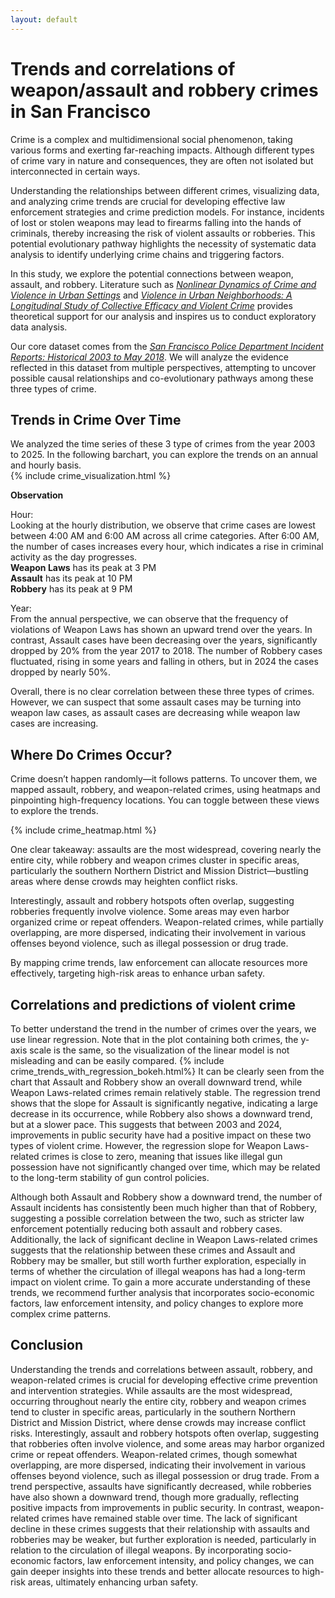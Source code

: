 ```yaml
---
layout: default
---
```

# Trends and correlations of weapon/assault and robbery crimes in San Francisco
Crime is a complex and multidimensional social phenomenon, taking various forms and exerting far-reaching impacts. Although different types of crime vary in nature and consequences, they are often not isolated but interconnected in certain ways.  

Understanding the relationships between different crimes, visualizing data, and analyzing crime trends are crucial for developing effective law enforcement strategies and crime prediction models. For instance, incidents of lost or stolen weapons may lead to firearms falling into the hands of criminals, thereby increasing the risk of violent assaults or robberies. This potential evolutionary pathway highlights the necessity of systematic data analysis to identify underlying crime chains and triggering factors.  

In this study, we explore the potential connections between weapon, assault, and robbery. Literature such as [_Nonlinear Dynamics of Crime and Violence in Urban Settings_](https://jasss.soc.surrey.ac.uk/15/1/2.html) and [_Violence in Urban Neighborhoods: A Longitudinal Study of Collective Efficacy and Violent Crime_](https://doi-org.proxy.findit.cvt.dk/10.1007/s10940-016-9311-z) provides theoretical support for our analysis and inspires us to conduct exploratory data analysis.  

Our core dataset comes from the [_San Francisco Police Department Incident Reports: Historical 2003 to May 2018_](https://data.sfgov.org/Public-Safety/Police-Department-Incident-Reports-Historical-2003/tmnf-yvry). We will analyze the evidence reflected in this dataset from multiple perspectives, attempting to uncover possible causal relationships and co-evolutionary pathways among these three types of crime.  


## Trends in Crime Over Time
We analyzed the time series of these 3 type of crimes from the year 2003 to 2025. In the following barchart, you can explore the trends on an annual and hourly basis.
<br>
{% include crime_visualization.html %}

**Observation**

Hour: <br>
Looking at the hourly distribution, we observe that crime cases are lowest between 4:00 AM and 6:00 AM across all crime categories. After 6:00 AM, the number of cases increases every hour, which indicates a rise in criminal activity as the day progresses.
<br>
**Weapon Laws** has its peak at 3 PM <br>
**Assault** has its peak at 10 PM <br>
**Robbery** has its peak at 9 PM <br>

Year: <br>
From the annual perspective, we can observe that the frequency of violations of Weapon Laws has shown an upward trend over the years. In contrast, Assault cases have been  decreasing over the years, significantly dropped by 20% from the year 2017 to 2018.
The number of Robbery cases fluctuated, rising in some years and falling in others, but in 2024 the cases dropped by nearly 50%.<br>

Overall, there is no clear correlation between these three types of crimes. However, we can suspect that some assault cases may be turning into weapon law cases, as assault cases are decreasing while weapon law cases are increasing.

## Where Do Crimes Occur?

Crime doesn’t happen randomly—it follows patterns. To uncover them, we mapped assault, robbery, and weapon-related crimes, using heatmaps and pinpointing high-frequency locations. You can toggle between these views to explore the trends.

{% include crime_heatmap.html %}

One clear takeaway: assaults are the most widespread, covering nearly the entire city, while robbery and weapon crimes cluster in specific areas, particularly the southern Northern District and Mission District—bustling areas where dense crowds may heighten conflict risks.

Interestingly, assault and robbery hotspots often overlap, suggesting robberies frequently involve violence. Some areas may even harbor organized crime or repeat offenders. Weapon-related crimes, while partially overlapping, are more dispersed, indicating their involvement in various offenses beyond violence, such as illegal possession or drug trade.

By mapping crime trends, law enforcement can allocate resources more effectively, targeting high-risk areas to enhance urban safety.

## Correlations and predictions of violent crime
To better understand the trend in the number of crimes over the years, we use linear regression. Note that in the plot containing both crimes, the y-axis scale is the same, so the visualization of the linear model is not misleading and can be easily compared.
{% include crime_trends_with_regression_bokeh.html%}
It can be clearly seen from the chart that Assault and Robbery show an overall downward trend, while Weapon Laws-related crimes remain relatively stable. The regression trend shows that the slope for Assault is significantly negative, indicating a large decrease in its occurrence, while Robbery also shows a downward trend, but at a slower pace. This suggests that between 2003 and 2024, improvements in public security have had a positive impact on these two types of violent crime. However, the regression slope for Weapon Laws-related crimes is close to zero, meaning that issues like illegal gun possession have not significantly changed over time, which may be related to the long-term stability of gun control policies.

Although both Assault and Robbery show a downward trend, the number of Assault incidents has consistently been much higher than that of Robbery, suggesting a possible correlation between the two, such as stricter law enforcement potentially reducing both assault and robbery cases. Additionally, the lack of significant decline in Weapon Laws-related crimes suggests that the relationship between these crimes and Assault and Robbery may be smaller, but still worth further exploration, especially in terms of whether the circulation of illegal weapons has had a long-term impact on violent crime. To gain a more accurate understanding of these trends, we recommend further analysis that incorporates socio-economic factors, law enforcement intensity, and policy changes to explore more complex crime patterns.


## Conclusion 
Understanding the trends and correlations between assault, robbery, and weapon-related crimes is crucial for developing effective crime prevention and intervention strategies. While assaults are the most widespread, occurring throughout nearly the entire city, robbery and weapon crimes tend to cluster in specific areas, particularly in the southern Northern District and Mission District, where dense crowds may increase conflict risks. Interestingly, assault and robbery hotspots often overlap, suggesting that robberies often involve violence, and some areas may harbor organized crime or repeat offenders. Weapon-related crimes, though somewhat overlapping, are more dispersed, indicating their involvement in various offenses beyond violence, such as illegal possession or drug trade. From a trend perspective, assaults have significantly decreased, while robberies have also shown a downward trend, though more gradually, reflecting positive impacts from improvements in public security. In contrast, weapon-related crimes have remained stable over time. The lack of significant decline in these crimes suggests that their relationship with assaults and robberies may be weaker, but further exploration is needed, particularly in relation to the circulation of illegal weapons. By incorporating socio-economic factors, law enforcement intensity, and policy changes, we can gain deeper insights into these trends and better allocate resources to high-risk areas, ultimately enhancing urban safety.
